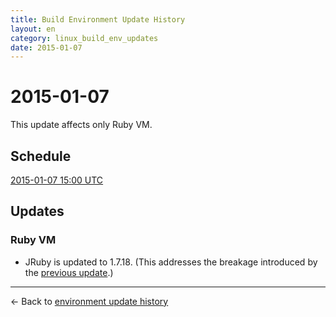 ```yaml
---
title: Build Environment Update History
layout: en
category: linux_build_env_updates
date: 2015-01-07
---
```


# 2015-01-07

This update affects only Ruby VM.

## Schedule

[2015-01-07 15:00 UTC](http://everytimezone.com/#2015-1-7,180,cn3)

## Updates

### Ruby VM

- JRuby is updated to 1.7.18. (This addresses the breakage introduced by the [previous update](/user/build-environment-updates/2014-12-29).)

***

← Back to [environment update history](..)
